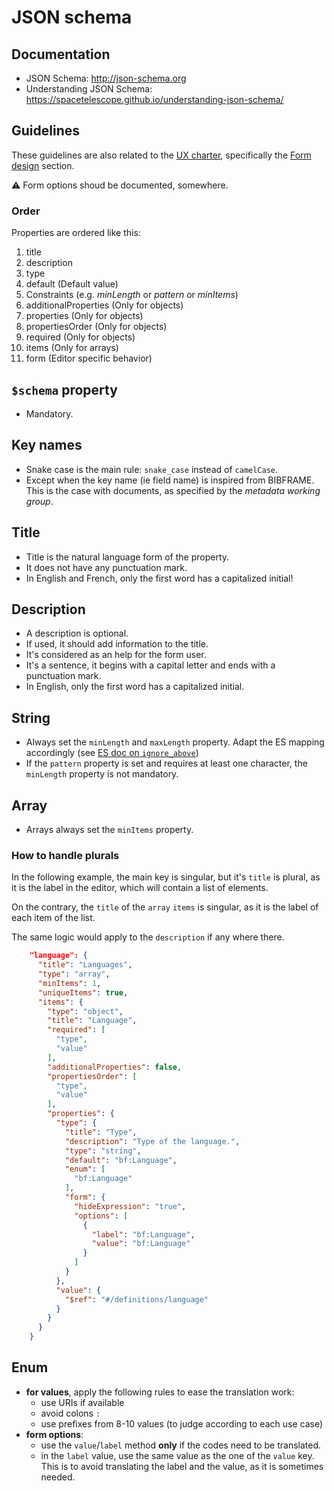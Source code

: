 # JSON schema

## Documentation

- JSON Schema: <http://json-schema.org>
- Understanding JSON Schema: <https://spacetelescope.github.io/understanding-json-schema/>

## Guidelines

These guidelines are also related to the [UX charter][1], specifically the
[Form design][2] section.

:warning: Form options shoud be documented, somewhere.

[1]: https://github.com/rero/rero-ils/wiki/Usability-charter
[2]: https://github.com/rero/rero-ils/wiki/Usability-charter#4-form-design

### Order

Properties are ordered like this:

1. title
2. description
3. type
4. default (Default value)
5. Constraints (e.g. *minLength* or *pattern* or *minItems*)
6. additionalProperties (Only for objects)
7. properties (Only for objects)
8. propertiesOrder (Only for objects)
9. required (Only for objects)
10. items (Only for arrays)
11. form (Editor specific behavior)

## `$schema` property

- Mandatory.

## Key names

- Snake case is the main rule: `snake_case` instead of `camelCase`.
- Except when the key name (ie field name) is inspired from BIBFRAME. This is
the case with documents, as specified by the *metadata working group*.

## Title

- Title is the natural language form of the property.
- It does not have any punctuation mark.
- In English and French, only the first word has a capitalized initial!

## Description

- A description is optional.
- If used, it should add information to the title.
- It's considered as an help for the form user.
- It's a sentence, it begins with a capital letter and ends with a punctuation
mark.
- In English, only the first word has a capitalized initial.

## String

- Always set the `minLength` and `maxLength` property. Adapt the ES mapping
  accordingly (see [ES doc on `ignore_above`](https://www.elastic.co/guide/en/elasticsearch/reference/current/ignore-above.html))
- If the `pattern` property is set and requires at least one character, the `minLength` property is not mandatory.

## Array

- Arrays always set the `minItems` property.

### How to handle plurals

In the following example, the main key is singular, but it's `title` is plural,
as it is the label in the editor, which will contain a list of elements.

On the contrary, the `title` of the `array` `items` is singular, as it is the
label of each item of the list.

The same logic would apply to the `description` if any where there.

```json
    "language": {
      "title": "Languages",
      "type": "array",
      "minItems": 1,
      "uniqueItems": true,
      "items": {
        "type": "object",
        "title": "Language",
        "required": [
          "type",
          "value"
        ],
        "additionalProperties": false,
        "propertiesOrder": [
          "type",
          "value"
        ],
        "properties": {
          "type": {
            "title": "Type",
            "description": "Type of the language.",
            "type": "string",
            "default": "bf:Language",
            "enum": [
              "bf:Language"
            ],
            "form": {
              "hideExpression": "true",
              "options": [
                {
                  "label": "bf:Language",
                  "value": "bf:Language"
                }
              ]
            }
          },
          "value": {
            "$ref": "#/definitions/language"
          }
        }
      }
    }
```

## Enum

- **for values**, apply the following rules to ease the translation work:
  - use URIs if available
  - avoid colons `:`
  - use prefixes from 8-10 values (to judge according to each use case)
- **form options**:
    - use the `value`/`label` method **only** if the codes need to be
      translated.
    - in the `label` value, use the same value as the one of the `value` key.
      This is to avoid translating the label and the value, as it is sometimes
      needed.
